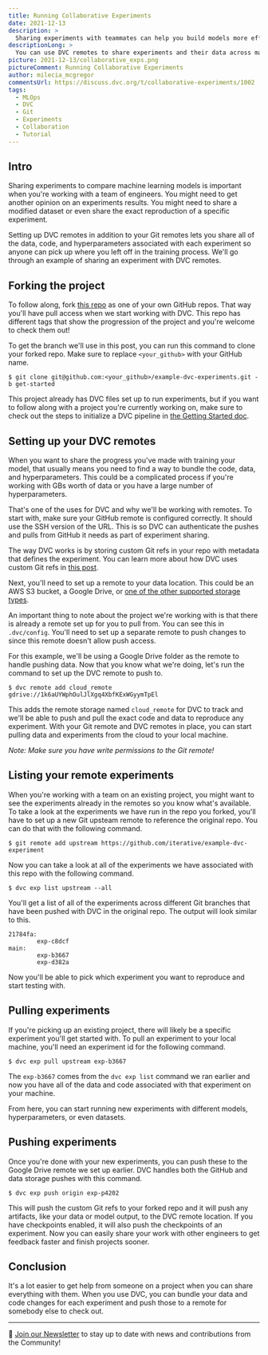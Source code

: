 ```yaml
---
title: Running Collaborative Experiments
date: 2021-12-13
description: >
  Sharing experiments with teammates can help you build models more efficiently.
descriptionLong: >
  You can use DVC remotes to share experiments and their data across machines.
picture: 2021-12-13/collaborative_exps.png
pictureComment: Running Collaborative Experiments
author: milecia_mcgregor
commentsUrl: https://discuss.dvc.org/t/collaborative-experiments/1002
tags:
  - MLOps
  - DVC
  - Git
  - Experiments
  - Collaboration
  - Tutorial
---
```


## Intro

Sharing experiments to compare machine learning models is important when you're
working with a team of engineers. You might need to get another opinion on an
experiments results. You might need to share a modified dataset or even share
the exact reproduction of a specific experiment.

Setting up DVC remotes in addition to your Git remotes lets you share all of the
data, code, and hyperparameters associated with each experiment so anyone can
pick up where you left off in the training process. We'll go through an example
of sharing an experiment with DVC remotes.

## Forking the project

To follow along, fork
[this repo](https://github.com/iterative/example-dvc-experiments) as one of your
own GitHub repos. That way you'll have pull access when we start working with
DVC. This repo has different tags that show the progression of the project and
you're welcome to check them out!

To get the branch we'll use in this post, you can run this command to clone your
forked repo. Make sure to replace `<your_github>` with your GitHub name.

```dvc
$ git clone git@github.com:<your_github>/example-dvc-experiments.git -b get-started
```

This project already has DVC files set up to run experiments, but if you want to
follow along with a project you're currently working on, make sure to check out
the steps to initialize a DVC pipeline in
[the Getting Started doc](https://dvc.org/doc/start).

## Setting up your DVC remotes

When you want to share the progress you've made with training your model, that
usually means you need to find a way to bundle the code, data, and
hyperparameters. This could be a complicated process if you're working with GBs
worth of data or you have a large number of hyperparameters.

That's one of the uses for DVC and why we'll be working with remotes. To start
with, make sure your GitHub remote is configured correctly. It should use the
SSH version of the URL. This is so DVC can authenticate the pushes and pulls
from GitHub it needs as part of experiment sharing.

The way DVC works is by storing custom Git refs in your repo with metadata that
defines the experiment. You can learn more about how DVC uses custom Git refs in
[this post](https://dvc.org/blog/experiment-refs).

Next, you'll need to set up a remote to your data location. This could be an AWS
S3 bucket, a Google Drive, or
[one of the other supported storage types](https://dvc.org/doc/command-reference/remote/add#supported-storage-types).

An important thing to note about the project we're working with is that there is
already a remote set up for you to pull from. You can see this in `.dvc/config`.
You'll need to set up a separate remote to push changes to since this remote
doesn't allow push access.

For this example, we'll be using a Google Drive folder as the remote to handle
pushing data. Now that you know what we're doing, let's run the command to set
up the DVC remote to push to.

```dvc
$ dvc remote add cloud_remote gdrive://1k6aUYWphOulJlXgq4XbfKExWGyymTpEl
```

This adds the remote storage named `cloud_remote` for DVC to track and we'll be
able to push and pull the exact code and data to reproduce any experiment. With
your Git remote and DVC remotes in place, you can start pulling data and
experiments from the cloud to your local machine.

_Note: Make sure you have write permissions to the Git remote!_

## Listing your remote experiments

When you're working with a team on an existing project, you might want to see
the experiments already in the remotes so you know what's available. To take a
look at the experiments we have run in the repo you forked, you'll have to set
up a new Git upsteam remote to reference the original repo. You can do that with
the following command.

```dvc
$ git remote add upstream https://github.com/iterative/example-dvc-experiment
```

Now you can take a look at all of the experiments we have associated with this
repo with the following command.

```dvc
$ dvc exp list upstream --all
```

You'll get a list of all of the experiments across different Git branches that
have been pushed with DVC in the original repo. The output will look similar to
this.

```dvc
21784fa:
        exp-c8dcf
main:
        exp-b3667
        exp-d382a
```

Now you'll be able to pick which experiment you want to reproduce and start
testing with.

## Pulling experiments

If you're picking up an existing project, there will likely be a specific
experiment you'll get started with. To pull an experiment to your local machine,
you'll need an experiment id for the following command.

```dvc
$ dvc exp pull upstream exp-b3667
```

The `exp-b3667` comes from the `dvc exp list` command we ran earlier and now you
have all of the data and code associated with that experiment on your machine.

From here, you can start running new experiments with different models,
hyperparameters, or even datasets.

## Pushing experiments

Once you're done with your new experiments, you can push these to the Google
Drive remote we set up earlier. DVC handles both the GitHub and data storage
pushes with this command.

```dvc
$ dvc exp push origin exp-p4202
```

This will push the custom Git refs to your forked repo and it will push any
artifacts, like your data or model output, to the DVC remote location. If you
have checkpoints enabled, it will also push the checkpoints of an experiment.
Now you can easily share your work with other engineers to get feedback faster
and finish projects sooner.

## Conclusion

It's a lot easier to get help from someone on a project when you can share
everything with them. When you use DVC, you can bundle your data and code
changes for each experiment and push those to a remote for somebody else to
check out.

---

📰 [Join our Newsletter](https://share.hsforms.com/1KRL5_dTbQMKfV7nDD6V-8g4sbyq)
to stay up to date with news and contributions from the Community!
